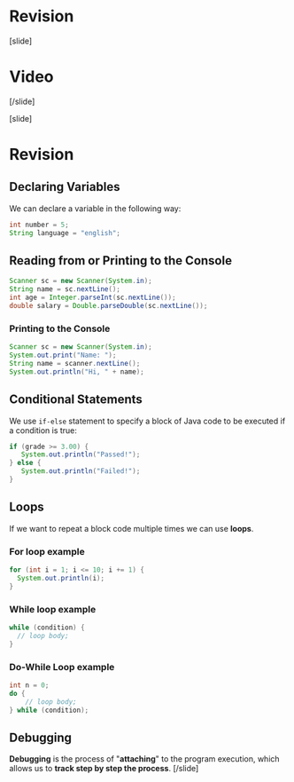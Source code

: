 # Revision

[slide]
# Video

[/slide]

[slide]
# Revision

## Declaring Variables
We can declare a variable in the following way:
```java
int number = 5;
String language = "english";
```

## Reading from or Printing to the Console

```java live
Scanner sc = new Scanner(System.in);
String name = sc.nextLine();
int age = Integer.parseInt(sc.nextLine());
double salary = Double.parseDouble(sc.nextLine());
```

### Printing to the Console
```java live
Scanner sc = new Scanner(System.in);
System.out.print("Name: ");
String name = scanner.nextLine();
System.out.println("Hi, " + name);
```

## Conditional Statements
We use `if-else` statement to specify a block of Java code to be executed if a condition is true:

```java
if (grade >= 3.00) {
   System.out.println("Passed!");
} else {
   System.out.println("Failed!");
}
```

## Loops 
If we want to repeat a block code multiple times we can use **loops**. 

### For loop example
```java live
for (int i = 1; i <= 10; i += 1) {
  System.out.println(i);
}
```

### While loop example
```java
while (condition) {
  // loop body;
}
```

### Do-While Loop example
```java
int n = 0;
do {
    // loop body;
} while (condition);
```

## Debugging
**Debugging** is the process of "**attaching**" to the program execution, which allows us to **track step by step the process**.
[/slide]